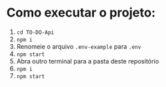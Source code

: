 # Como executar o projeto:

1. ``cd TO-DO-Api``
2. ``npm i``
3. Renomeie o arquivo ``.env-example`` para ``.env``
4. ``npm start``
5. Abra outro terminal para a pasta deste repositório
6. ``npm i``
7. ``npm start``